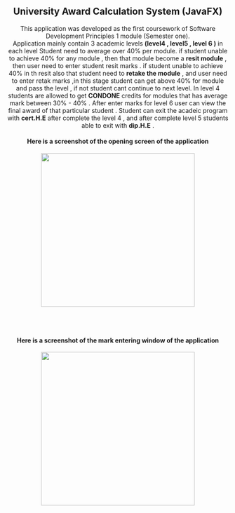 <h2 align="center"> University Award Calculation System (JavaFX)</h2>
<p align="center">
This application was developed as the first coursework of Software Development Principles 1 module (Semester one).<br/>
Application mainly contain 3 academic levels <b>(level4 , level5 , level 6 )</b> in each level Student need to average over 40% per module.
if student unable to achieve 40% for any module , then that module become a <b>resit module</b> , then user need to enter student resit marks .
if student unable to achieve 40% in th resit also that student need to <b>retake the module</b> , and user need to enter retak marks ,in this 
stage student can get above 40% for module and pass the level , if not student cant continue to next level.
In level 4 students are allowed to get <b>CONDONE</b> credits for modules that has average mark between 30% - 40% .
After enter marks for level 6 user can view the final award of that particular student .
Student can exit the acadeic program with <b>cert.H.E</b> after complete the level 4 , and after complete level 5 students able to exit 
with <b>dip.H.E</b> .

</p> 

<h4 align="center">Here is a screenshot of the opening screen of the application</h4>
<p align="center">
  <img src="https://cloud.githubusercontent.com/assets/23357240/23600970/316f6e28-026f-11e7-865c-13b01f2df0fa.PNG" width="350"/>
</p>
<br/>
<br/>

<h4 align="center">Here is a screenshot of the mark entering window of the application</h4>
<p align="center">
  <img src="https://cloud.githubusercontent.com/assets/23357240/23600970/316f6e28-026f-11e7-865c-13b01f2df0fa.PNG" width="350"/>
</p>
